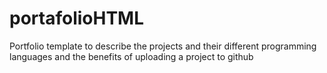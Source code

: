 # portafolioHTML
Portfolio template to describe the projects and their different programming languages ​​and the benefits of uploading a project to github
